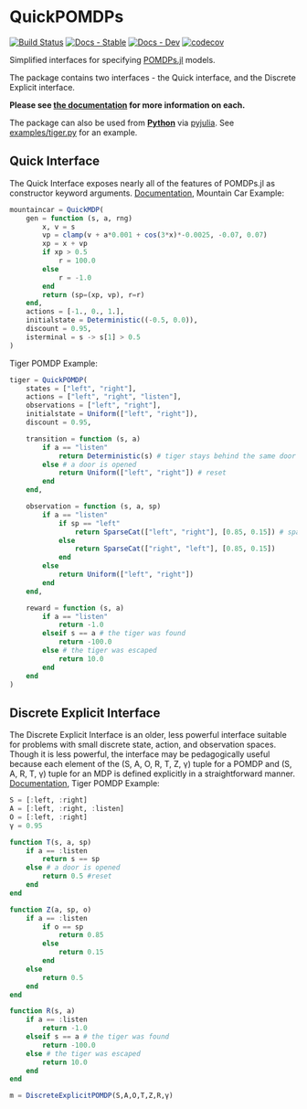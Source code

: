 # QuickPOMDPs

[![Build Status](https://travis-ci.org/JuliaPOMDP/QuickPOMDPs.jl.svg?branch=master)](https://travis-ci.org/JuliaPOMDP/QuickPOMDPs.jl)
[![Docs - Stable](https://img.shields.io/badge/docs-stable-blue.svg)](https://JuliaPOMDP.github.io/QuickPOMDPs.jl/stable)
[![Docs - Dev](https://img.shields.io/badge/docs-dev-blue.svg)](https://JuliaPOMDP.github.io/QuickPOMDPs.jl/dev)
[![codecov](https://codecov.io/gh/JuliaPOMDP/QuickPOMDPs.jl/branch/master/graph/badge.svg?token=bknBwoIcIm)](https://codecov.io/gh/JuliaPOMDP/QuickPOMDPs.jl)

Simplified interfaces for specifying [POMDPs.jl](https://github.com/JuliaPOMDP/POMDPs.jl) models.

The package contains two interfaces - the Quick interface, and the Discrete Explicit interface.

**Please see [the documentation](https://JuliaPOMDP.github.io/QuickPOMDPs.jl/stable) for more information on each.**

The package can also be used from **[Python](https://www.python.org)** via [pyjulia](https://github.com/JuliaPy/pyjulia). See [examples/tiger.py](https://github.com/JuliaPOMDP/QuickPOMDPs.jl/blob/master/examples/tiger.py) for an example.

## Quick Interface

The Quick Interface exposes nearly all of the features of POMDPs.jl as constructor keyword arguments. [Documentation](https://juliapomdp.github.io/QuickPOMDPs.jl/stable/quick/), Mountain Car Example:

```julia
mountaincar = QuickMDP(
    gen = function (s, a, rng)        
        x, v = s
        vp = clamp(v + a*0.001 + cos(3*x)*-0.0025, -0.07, 0.07)
        xp = x + vp
        if xp > 0.5
            r = 100.0
        else
            r = -1.0
        end
        return (sp=(xp, vp), r=r)
    end,
    actions = [-1., 0., 1.],
    initialstate = Deterministic((-0.5, 0.0)),
    discount = 0.95,
    isterminal = s -> s[1] > 0.5
)
```

Tiger POMDP Example:

```julia
tiger = QuickPOMDP(
    states = ["left", "right"],
    actions = ["left", "right", "listen"],
    observations = ["left", "right"],
    initialstate = Uniform(["left", "right"]),
    discount = 0.95,

    transition = function (s, a)
        if a == "listen"
            return Deterministic(s) # tiger stays behind the same door
        else # a door is opened
            return Uniform(["left", "right"]) # reset
        end
    end,

    observation = function (s, a, sp)
        if a == "listen"
            if sp == "left"
                return SparseCat(["left", "right"], [0.85, 0.15]) # sparse categorical distribution
            else
                return SparseCat(["right", "left"], [0.85, 0.15])
            end
        else
            return Uniform(["left", "right"])
        end
    end,

    reward = function (s, a)
        if a == "listen"
            return -1.0
        elseif s == a # the tiger was found
            return -100.0
        else # the tiger was escaped
            return 10.0
        end
    end
)
```

## Discrete Explicit Interface

The Discrete Explicit Interface is an older, less powerful interface suitable for problems with small discrete state, action, and observation spaces. Though it is less powerful, the interface may be pedagogically useful because each element of the (S, A, O, R, T, Z, γ) tuple for a POMDP and (S, A, R, T, γ) tuple for an MDP is defined explicitly in a straightforward manner. [Documentation](https://juliapomdp.github.io/QuickPOMDPs.jl/stable/discrete_explicit/), Tiger POMDP Example:

```julia
S = [:left, :right]
A = [:left, :right, :listen]
O = [:left, :right]
γ = 0.95

function T(s, a, sp)
    if a == :listen
        return s == sp
    else # a door is opened
        return 0.5 #reset
    end
end

function Z(a, sp, o)
    if a == :listen
        if o == sp
            return 0.85
        else
            return 0.15
        end
    else
        return 0.5
    end
end

function R(s, a)
    if a == :listen  
        return -1.0
    elseif s == a # the tiger was found
        return -100.0
    else # the tiger was escaped
        return 10.0
    end
end

m = DiscreteExplicitPOMDP(S,A,O,T,Z,R,γ)
```
